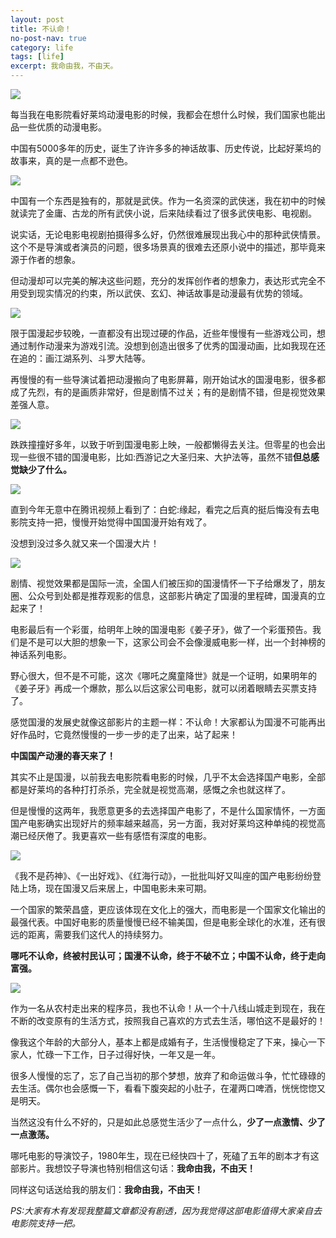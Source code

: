 ```yaml
---
layout: post
title: 不认命！
no-post-nav: true
category: life
tags: [life]
excerpt: 我命由我，不由天。
---
```


![](/assets/images/2019/it/life01.png)

每当我在电影院看好莱坞动漫电影的时候，我都会在想什么时候，我们国家也能出品一些优质的动漫电影。

中国有5000多年的历史，诞生了许许多多的神话故事、历史传说，比起好莱坞的故事来，真的是一点都不逊色。

![](/assets/images/2019/it/life02.png)

中国有一个东西是独有的，那就是武侠。作为一名资深的武侠迷，我在初中的时候就读完了金庸、古龙的所有武侠小说，后来陆续看过了很多武侠电影、电视剧。

说实话，无论电影电视剧拍摄得多么好，仍然很难展现出我心中的那种武侠情景。这个不是导演或者演员的问题，很多场景真的很难去还原小说中的描述，那毕竟来源于作者的想象。

但动漫却可以完美的解决这些问题，充分的发挥创作者的想象力，表达形式完全不用受到现实情况的约束，所以武侠、玄幻、神话故事是动漫最有优势的领域。

![](/assets/images/2019/it/life03.png)

限于国漫起步较晚，一直都没有出现过硬的作品，近些年慢慢有一些游戏公司，想通过制作动漫来为游戏引流。没想到创造出很多了优秀的国漫动画，比如我现在还在追的：画江湖系列、斗罗大陆等。

再慢慢的有一些导演试着把动漫搬向了电影屏幕，刚开始试水的国漫电影，很多都成了先烈，有的是画质非常好，但是剧情不过关；有的是剧情不错，但是视觉效果差强人意。

![](/assets/images/2019/it/life04.png)

跌跌撞撞好多年，以致于听到国漫电影上映，一般都懒得去关注。但零星的也会出现一些很不错的国漫电影，比如:西游记之大圣归来、大护法等，虽然不错**但总感觉缺少了什么。**

![](/assets/images/2019/it/life05.png)

直到今年无意中在腾讯视频上看到了：白蛇:缘起，看完之后真的挺后悔没有去电影院支持一把，慢慢开始觉得中国国漫开始有戏了。

没想到没过多久就又来一个国漫大片！

![](/assets/images/2019/it/life06.png)

剧情、视觉效果都是国际一流，全国人们被压抑的国漫情怀一下子给爆发了，朋友圈、公众号到处都是推荐观影的信息，这部影片确定了国漫的里程碑，国漫真的立起来了！

电影最后有一个彩蛋，给明年上映的国漫电影《姜子牙》，做了一个彩蛋预告。我们是不是可以大胆的想象一下，这家公司会不会像漫威电影一样，出一个封神榜的神话系列电影。

野心很大，但不是不可能，这次《哪吒之魔童降世》就是一个证明，如果明年的《姜子牙》再成一个爆款，那么以后这家公司电影，就可以闭着眼睛去买票支持了。

感觉国漫的发展史就像这部影片的主题一样：不认命！大家都认为国漫不可能再出好作品时，它竟然慢慢的一步一步的走了出来，站了起来！

**中国国产动漫的春天来了！**

其实不止是国漫，以前我去电影院看电影的时候，几乎不太会选择国产电影，全部都是好莱坞的各种打打杀杀，完全就是视觉高潮，感慨之余也就这样了。

但是慢慢的这两年，我愿意更多的去选择国产电影了，不是什么国家情怀，一方面国产电影确实出现好片的频率越来越高，另一方面，我对好莱坞这种单纯的视觉高潮已经厌倦了。我更喜欢一些有感悟有深度的电影。

![](/assets/images/2019/it/life07.png)

《我不是药神》、《一出好戏》、《红海行动》，一批批叫好又叫座的国产电影纷纷登陆上场，现在国漫又后来居上，中国电影未来可期。

一个国家的繁荣昌盛，更应该体现在文化上的强大，而电影是一个国家文化输出的最强代表。中国好电影的质量慢慢已经不输美国，但是电影全球化的水准，还有很远的距离，需要我们这代人的持续努力。

**哪吒不认命，终被村民认可；国漫不认命，终于不破不立；中国不认命，终于走向富强。**

![](/assets/images/2019/it/life08.png)

作为一名从农村走出来的程序员，我也不认命！从一个十八线山城走到现在，我在不断的改变原有的生活方式，按照我自己喜欢的方式去生活，哪怕这不是最好的！

像我这个年龄的大部分人，基本上都是成婚有子，生活慢慢稳定了下来，操心一下家人，忙碌一下工作，日子过得好快，一年又是一年。

很多人慢慢的忘了，忘了自己当初的那个梦想，放弃了和命运做斗争，忙忙碌碌的去生活。偶尔也会感慨一下，看看下腹突起的小肚子，在灌两口啤酒，恍恍惚惚又是明天。

当然这没有什么不好的，只是如此总感觉生活少了一点什么，**少了一点激情、少了一点激荡。**

哪吒电影的导演饺子，1980年生，现在已经快四十了，死磕了五年的剧本才有这部影片。我想饺子导演也特别相信这句话：**我命由我，不由天！**

同样这句话送给我的朋友们：**我命由我，不由天！**

*PS:大家有木有发现我整篇文章都没有剧透，因为我觉得这部电影值得大家亲自去电影院支持一把。*